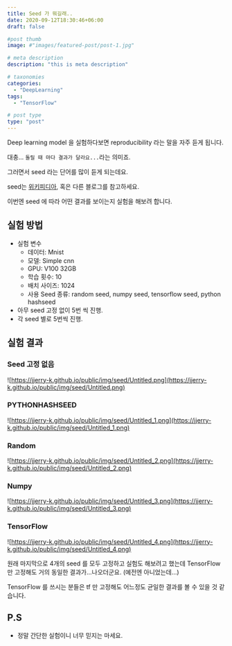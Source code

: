 ```yaml
---
title: Seed 가 뭐길래..
date: 2020-09-12T18:30:46+06:00
draft: false

#post thumb
image: #"images/featured-post/post-1.jpg"

# meta description
description: "this is meta description"

# taxonomies
categories:
  - "DeepLearning"
tags:
  - "TensorFlow"

# post type
type: "post"
---
```


Deep learning model 을 실험하다보면 reproducibility 라는 말을 자주 듣게 됩니다. 

대충... `돌릴 때 마다 결과가 달라요...`라는 의미죠.

그러면서 seed 라는 단어를 많이 듣게 되는데요. 

seed는 [위키피디아](https://en.wikipedia.org/wiki/Random_seed), 혹은 다른 블로그를 참고하세요.

이번엔 seed 에 따라 어떤 결과를 보이는지 실험을 해보려 합니다. 

## 실험 방법

- 실험 변수
    - 데이터: Mnist
    - 모델: Simple cnn
    - GPU: V100 32GB
    - 학습 횟수: 10
    - 배치 사이즈: 1024
    - 사용 Seed 종류: random seed, numpy seed, tensorflow seed, python hashseed
- 아무 seed 고정 없이 5번 씩 진행.
- 각 seed 별로 5번씩 진행.

## 실험 결과

### Seed 고정 없음

![https://jjerry-k.github.io/public/img/seed/Untitled.png](https://jjerry-k.github.io/public/img/seed/Untitled.png)

### PYTHONHASHSEED

![https://jjerry-k.github.io/public/img/seed/Untitled_1.png](https://jjerry-k.github.io/public/img/seed/Untitled_1.png)

### Random

![https://jjerry-k.github.io/public/img/seed/Untitled_2.png](https://jjerry-k.github.io/public/img/seed/Untitled_2.png)

### Numpy

![https://jjerry-k.github.io/public/img/seed/Untitled_3.png](https://jjerry-k.github.io/public/img/seed/Untitled_3.png)

### TensorFlow

![https://jjerry-k.github.io/public/img/seed/Untitled_4.png](https://jjerry-k.github.io/public/img/seed/Untitled_4.png)

원래 마지막으로 4개의 seed 를 모두 고정하고 실험도 해보려고 했는데 TensorFlow 만 고정해도 거의 동일한 결과가...나오더군요. (예전엔 아니었는데...)

TensorFlow 를 쓰시는 분들은 tf 만 고정해도 어느정도 균일한 결과를 볼 수 있을 것 같습니다. 

## P.S

- 정말 간단한 실험이니 너무 믿지는 마세요.
